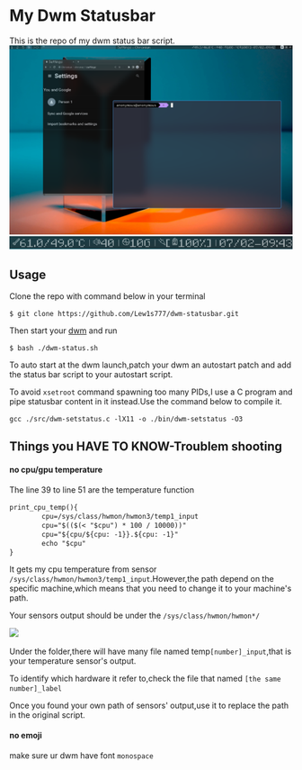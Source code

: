 # My Dwm Statusbar #
This is the repo of my dwm status bar script.
<img src='./.img/showoff.jpg'/>
<img src='./.img/showoff0.jpg'/>

Usage
---
Clone the repo with command below in your terminal
```
$ git clone https://github.com/Lew1s777/dwm-statusbar.git
```
Then start your [dwm](https://dwm.suckless.org/) and run
```
$ bash ./dwm-status.sh
```
To auto start at the dwm launch,patch your dwm an autostart patch and add the status bar script to your autostart script.

To avoid ```xsetroot``` command spawning too many PIDs,I use a C program and pipe statusbar content in it instead.Use the command below to compile it.
```
gcc ./src/dwm-setstatus.c -lX11 -o ./bin/dwm-setstatus -O3
```

Things you HAVE TO KNOW-Troublem shooting
---
#### no cpu/gpu temperature ####
The line 39 to line 51 are the temperature function
```
print_cpu_temp(){
        cpu=/sys/class/hwmon/hwmon3/temp1_input
        cpu="$(($(< "$cpu") * 100 / 10000))"
        cpu="${cpu/${cpu: -1}}.${cpu: -1}"
        echo "$cpu"
}

```
It gets my cpu temperature from sensor ```/sys/class/hwmon/hwmon3/temp1_input```.However,the path depend on the specific machine,which means that you need to change it to your machine's path.

Your sensors output should be under the
```/sys/class/hwmon/hwmon*/```

<img src='./.img/path.jpg'/>

Under the folder,there will have many file named temp```[number]_input```,that is your temperature sensor's output.

To identify which hardware it refer to,check the file that named ```[the same number]_label```

Once you found your own path of sensors' output,use it to replace the path in the original script.

#### no emoji ####
make sure ur dwm have font ```monospace```
